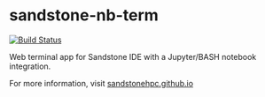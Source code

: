 # sandstone-nb-term

[![Build Status](https://travis-ci.org/SandstoneHPC/sandstone-nb-term.svg?branch=master)](https://travis-ci.org/SandstoneHPC/sandstone-nb-term)

Web terminal app for Sandstone IDE with a Jupyter/BASH notebook integration.

For more information, visit [sandstonehpc.github.io](http://sandstonehpc.github.io/)
